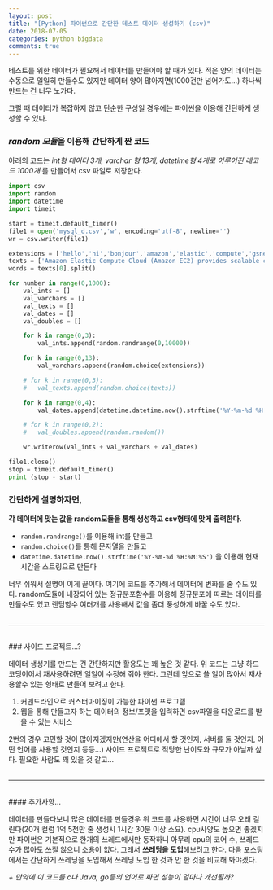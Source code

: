 ```yaml
---
layout: post
title: "[Python] 파이썬으로 간단한 테스트 데이터 생성하기 (csv)"
date: 2018-07-05
categories: python bigdata
comments: true
---
```


테스트를 위한 데이터가 필요해서 데이터를 만들어야 할 때가 있다. 적은 양의 데이터는 수동으로 일일히 만들수도 있지만 데이터 양이 많아지면(1000건만 넘어가도...) 하나씩 만드는 건 너무 노가다.

그럴 때 데이터가 복잡하지 않고 단순한 구성일 경우에는 파이썬을 이용해 간단하게 생성할 수 있다. 

### *random 모듈*을 이용해 간단하게 짠 코드

아래의 코드는 *int형 데이터 3개, varchar 형 13개, datetime형 4개로 이루어진 레코드 1000개* 를 만들어서 csv 파일로 저장한다. 

```python
import csv
import random
import datetime
import timeit

start = timeit.default_timer()
file1 = open('mysql_d.csv','w', encoding='utf-8', newline='')
wr = csv.writer(file1)

extensions = ['hello','hi','bonjour','amazon','elastic','compute','gsneotek','everglow','line','kakaotalk','sql','test']
texts = ['Amazon Elastic Compute Cloud (Amazon EC2) provides scalable computing capacity in the Amazon Web Services (AWS) cloud. Using Amazon EC2 eliminates your need to invest in hardware up front so you can develop and deploy applications faster. You can use Amazon EC2 to launch as many or as few virtual servers as you need configure security and networking and manage storage. Amazon EC2 enables you to scale up or down to handle changes in requirements or spikes in popularity reducing your need to forecast traffic.','First you need to get set up to use Amazon EC2. After you are set up you are ready to complete the Getting Started tutorial for Amazon EC2. Whenever you need more information about an Amazon EC2 feature you can read the technical documentation.','You can provision Amazon EC2 resources such as instances and volumes directly using Amazon EC2. You can also provision Amazon EC2 resources using other services in AWS. For more information see the following documentation:','If you prefer to build applications using language-specific APIs instead of submitting a request over HTTP or HTTPS AWS provides libraries sample code tutorials and other resources for software developers. These libraries provide basic functions that automate tasks such as cryptographically signing your requestsetrying requests and handling error responses making it is easier for you to get started. For more information see AWS SDKs and Tools.']
words = texts[0].split()

for number in range(0,1000):
	val_ints = []
	val_varchars = []
	val_texts = []
	val_dates = []
	val_doubles = []

	for k in range(0,3):
		val_ints.append(random.randrange(0,10000))

	for k in range(0,13):
		val_varchars.append(random.choice(extensions))

	# for k in range(0,3):
	# 	val_texts.append(random.choice(texts))

	for k in range(0,4):
		val_dates.append(datetime.datetime.now().strftime('%Y-%m-%d %H:%M:%S'))

	# for k in range(0,2):
	# 	val_doubles.append(random.random())

	wr.writerow(val_ints + val_varchars + val_dates)

file1.close()
stop = timeit.default_timer()
print (stop - start)

```

### 간단하게 설명하자면, 

**각 데이터에 맞는 값을 random모듈을 통해 생성하고 csv형태에 맞게 출력한다.**

* `random.randrange()`를 이용해 int를 만들고
* `random.choice()`를 통해 문자열을 만들고 
* `datetime.datetime.now().strftime('%Y-%m-%d %H:%M:%S')` 을 이용해 현재 시간을 스트링으로 만든다

너무 쉬워서 설명이 이게 끝이다. 여기에 코드를 추가해서 데이터에 변화를 줄 수도 있다. random모듈에 내장되어 있는 정규분포함수를 이용해 정규분포에 따르는 데이터를 만들수도 있고 랜덤함수 여러개를 사용해서 값을 좀더 풍성하게 바꿀 수도 있다.
<br><br>

---

<br>
### 사이드 프로젝트...?

데이터 생성기를 만드는 건 간단하지만 활용도는 꽤 높은 것 같다. 위 코드는 그냥 하드 코딩이어서 재사용하려면 일일이 수정해 줘야 한다. 그런데 앞으로 쓸 일이 많아서 재사용할수 있는 형태로 만들어 보려고 한다. 

1. 커맨드라인으로 커스터마이징이 가능한 파이썬 프로그램 
2. 웹을 통해 만들고자 하는 데이터의 정보/포맷을 입력하면 csv파일을 다운로드를 받을 수 있는 서비스 

2번의 경우 고민할 것이 많아지겠지만(연산을 어디에서 할 것인지, 서버를 둘 것인지, 어떤 언어를 사용할 것인지 등등...) 사이드 프로젝트로 적당한 난이도와 규모가 아닐까 싶다. 필요한 사람도 꽤 있을 것 같고...
<br><br>

---

<br>
#### 추가사항...

데이터를 만들다보니 많은 데이터를 만들경우 위 코드를 사용하면 시간이 너무 오래 걸린다(20개 컬럼 1억 5천만 줄 생성시 1시간 30분 이상 소요). cpu사양도 높으면 좋겠지만 파이썬은 기본적으로 한개의 쓰레드에서만 동작하니 아무리 cpu의 코어 수, 쓰레드 수가 많아도 쓰질 않으니 소용이 없다. 그래서 **쓰레딩을 도입**해보려고 한다. 다음 포스팅에서는 간단하게 쓰레딩을 도입해서 쓰레딩 도입 한 것과 안 한 것을 비교해 봐야겠다.

 *+ 만약에 이 코드를 c나 Java, go등의 언어로 짜면 성능이 얼마나 개선될까?*
